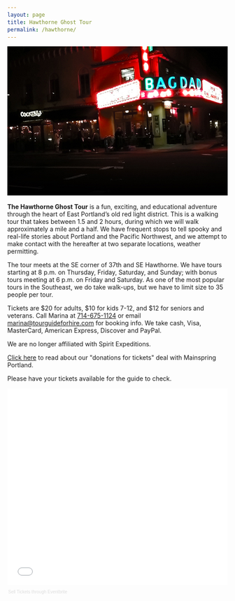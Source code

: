 ```yaml
---
layout: page
title: Hawthorne Ghost Tour
permalink: /hawthorne/
---
```


<img src="/images/hawthorneghost.jpg" width="600">

**The Hawthorne Ghost Tour** is a fun, exciting, and educational adventure through the heart of East Portland’s old red light district. This is a walking tour that takes between 1.5 and 2 hours, during which we will walk approximately a mile and a half. We have frequent stops to tell spooky and real-life stories about Portland and the Pacific Northwest, and we attempt to make contact with the hereafter at two separate locations, weather permitting.

The tour meets at the SE corner of 37th and SE Hawthorne. We have tours starting at 8 p.m. on Thursday, Friday, Saturday, and Sunday; with bonus tours meeting at 6 p.m. on Friday and Saturday. As one of the most popular tours in the Southeast, we do take walk-ups, but we have to limit size to 35 people per tour. 

Tickets are $20 for adults, $10 for kids 7-12, and $12 for seniors and veterans. Call Marina at [714-675-1124](tel:714-675-1124) or email [marina@tourguideforhire.com](mailto:marina@tourguideforhire.com) for booking info. We take cash, Visa, MasterCard, American Express, Discover and PayPal.

We are no longer affiliated with Spirit Expeditions. 

[Click here](/hawthorne/mainspring/) to read about our "donations for tickets" deal with Mainspring Portland.

Please have your tickets available for the guide to check.

<div style="width:100%; text-align:left;" ><iframe  src="//eventbrite.com/tickets-external?eid=14917118503&ref=etckt" frameborder="0" height="450" width="100%" vspace="0" hspace="0" marginheight="5" marginwidth="5" scrolling="auto" allowtransparency="true"></iframe><div style="font-family:Helvetica, Arial; font-size:10px; padding:5px 0 5px; margin:2px; width:100%; text-align:left;" ><a style="color:#ddd; text-decoration:none;" target="_blank" href="http://www.eventbrite.com/r/etckt">Sell Tickets</a> <span style="color:#ddd;">through</span> <a style="color:#ddd; text-decoration:none;" target="_blank" href="http://www.eventbrite.com?ref=etckt">Eventbrite</a></div></div>
